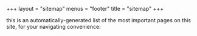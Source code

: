 +++
layout = "sitemap"
menus = "footer"
title = "sitemap"
+++

this is an automatically-generated list of the most important pages on this
site, for your navigating convenience:
